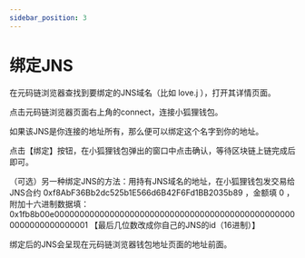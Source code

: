```yaml
---
sidebar_position: 3
---
```


# 绑定JNS

在元码链浏览器查找到要绑定的JNS域名（比如 love.j ），打开其详情页面。

点击元码链浏览器页面右上角的connect，连接小狐狸钱包。

如果该JNS是你连接的地址所有，那么便可以绑定这个名字到你的地址。

点击【绑定】按钮，在小狐狸钱包弹出的窗口中点击确认，等待区块链上链完成后即可。

（可选）另一种绑定JNS的方法：用持有JNS域名的地址，在小狐狸钱包发交易给JNS合约 0xf8AbF36Bb2dc525b1E566d6B42F6Fd1BB2035b89 ，金额填 0 ，附加十六进制数据填：
0x1fb8b00e0000000000000000000000000000000000000000000000000000000000000001 【最后几位数改成你自己的JNS的id（16进制）】

绑定后的JNS会呈现在元码链浏览器钱包地址页面的地址前面。

